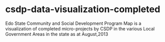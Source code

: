 csdp-data-visualization-completed
=================================

Edo State Community and Social Development Program Map is a visualization of completed micro-projects by CSDP in the various Local Government Areas in the state as at August,2013
